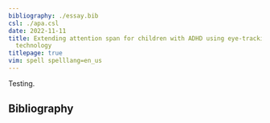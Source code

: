 ```yaml
---
bibliography: ./essay.bib
csl: ./apa.csl
date: 2022-11-11
title: Extending attention span for children with ADHD using eye-tracking
  technology
titlepage: true
vim: spell spelllang=en_us
---
```


Testing.

## Bibliography
